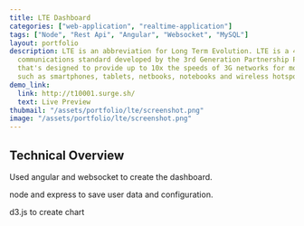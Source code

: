 ```yaml
---
title: LTE Dashboard
categories: ["web-application", "realtime-application"]
tags: ["Node", "Rest Api", "Angular", "Websocket", "MySQL"]
layout: portfolio
description: LTE is an abbreviation for Long Term Evolution. LTE is a 4G wireless
  communications standard developed by the 3rd Generation Partnership Project (3GPP)
  that's designed to provide up to 10x the speeds of 3G networks for mobile devices
  such as smartphones, tablets, netbooks, notebooks and wireless hotspots.
demo_link:
  link: http://t10001.surge.sh/
  text: Live Preview
thubmail: "/assets/portfolio/lte/screenshot.png"
image: "/assets/portfolio/lte/screenshot.png"
---
```


## Technical Overview 
Used angular and websocket to create the dashboard. 

node and express to save user data and configuration. 

d3.js to create chart

